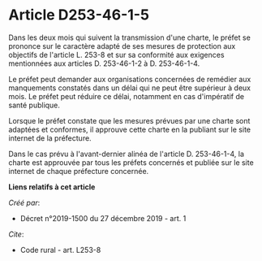 # Article D253-46-1-5

Dans les deux mois qui suivent la transmission d'une charte, le préfet se prononce sur le caractère adapté de ses mesures de
protection aux objectifs de l'article L. 253-8 et sur sa conformité aux exigences mentionnées aux articles D. 253-46-1-2 à D.
253-46-1-4. 

Le préfet peut demander aux organisations concernées de remédier aux manquements constatés dans un délai qui ne peut être
supérieur à deux mois. Le préfet peut réduire ce délai, notamment en cas d'impératif de santé publique. 

Lorsque le préfet constate que les mesures prévues par une charte sont adaptées et conformes, il approuve cette charte en la
publiant sur le site internet de la préfecture. 

Dans le cas prévu à l'avant-dernier alinéa de l'article D. 253-46-1-4, la charte est approuvée par tous les préfets concernés
et publiée sur le site internet de chaque préfecture concernée.

**Liens relatifs à cet article**

_Créé par_:

  - Décret n°2019-1500 du 27 décembre 2019 - art. 1

_Cite_:

  - Code rural - art. L253-8
